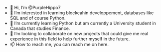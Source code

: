 - 👋 Hi, I’m @PurpleHippo7
- 👀 I’m interested in learning blockcahin developpement, databases like SQL and of course Python.
- 🌱 I’m currently learning Python but am currently a University student in Canada that studies Finance.
- 💞️ I’m looking to collaborate on new projects that could give me real experience in this field to help further myself in the future.
- 📫 How to reach me, you can reach me on here.

<!---
PurpleHippo7/PurpleHippo7 is a ✨ special ✨ repository because its `README.md` (this file) appears on your GitHub profile.
You can click the Preview link to take a look at your changes.
--->
